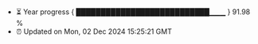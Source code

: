 - ⏳ Year progress { ███████████████████████████▁▁▁ } 91.98 %
- ⏰ Updated on Mon, 02 Dec 2024 15:25:21 GMT


